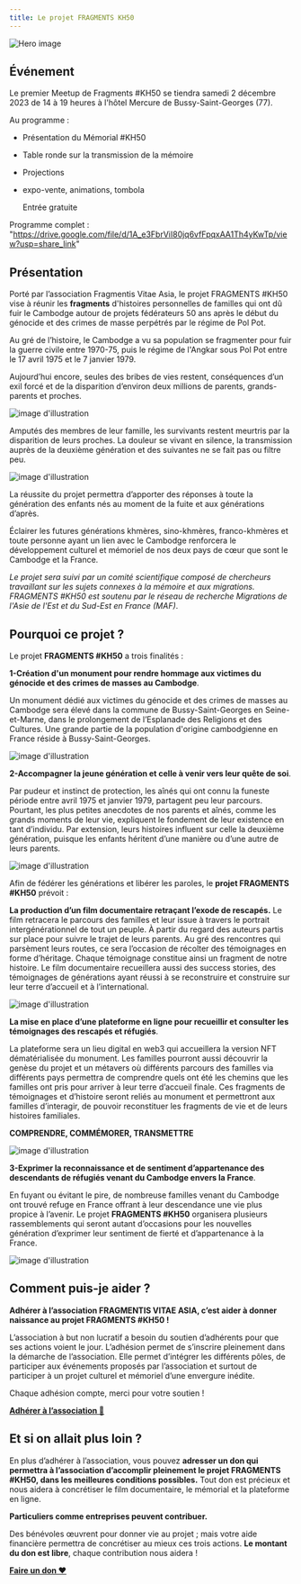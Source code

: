 ```yaml
---
title: Le projet FRAGMENTS KH50
---
```


![Hero image](/images/banniere.jpg)

## Événement

Le premier Meetup de Fragments #KH50 se tiendra samedi 2 décembre 2023 de 14 à 19 heures à l'hôtel Mercure de Bussy-Saint-Georges (77). 

Au programme : 
- Présentation du Mémorial #KH50
- Table ronde sur la transmission de la mémoire 
- Projections
- expo-vente, animations, tombola

  Entrée gratuite

Programme complet : 
"https://drive.google.com/file/d/1A_e3FbrViI80jq6vfFpqxAA1Th4yKwTp/view?usp=share_link"

  
## Présentation

Porté par l’association Fragmentis Vitae Asia, le projet FRAGMENTS #KH50 vise à réunir les **fragments**  d'histoires personnelles de familles qui ont dû fuir le Cambodge autour de projets fédérateurs 50 ans après le début du génocide et des crimes de masse perpétrés par le régime de Pol Pot. 


Au gré de l’histoire, le Cambodge a vu sa population se fragmenter pour fuir la guerre civile entre 1970-75, puis le régime de l'Angkar sous Pol Pot entre le 17 avril 1975 et le 7 janvier 1979. 

Aujourd’hui encore, seules des bribes de vies restent, conséquences d’un exil forcé et de la disparition d’environ deux millions de parents, grands-parents et proches.

![image d'illustration](/images/presentation/1.jpg)

Amputés des membres de leur famille, les survivants restent meurtris par la disparition de leurs proches. La douleur se vivant en silence, la transmission auprès de la deuxième génération et des suivantes ne se fait pas ou filtre peu. 

![image d'illustration](/images/presentation/2.jpg)

La réussite du projet permettra d’apporter des réponses à toute la génération des enfants nés au moment de la fuite et aux générations d’après. 

Éclairer les futures générations khmères, sino-khmères, franco-khmères et toute personne ayant un lien avec le Cambodge  renforcera le développement culturel et mémoriel de nos deux pays de cœur que sont le Cambodge et la France. 

_Le projet sera suivi par un comité scientifique composé de chercheurs travaillant sur les sujets connexes à la mémoire et aux migrations. FRAGMENTS #KH50 est soutenu par le réseau de recherche Migrations de l'Asie de l'Est et du Sud-Est en France (MAF)_.

## Pourquoi ce projet ?

Le projet **FRAGMENTS #KH50** a trois finalités :

**1-Création d'un monument pour rendre hommage aux victimes du génocide et des crimes de masses au Cambodge**.

Un monument dédié aux victimes du génocide et des crimes de masses au Cambodge sera élevé dans la commune de Bussy-Saint-Georges en Seine-et-Marne, dans le prolongement de l’Esplanade des Religions et des Cultures. Une grande partie de la population d'origine cambodgienne en France réside à Bussy-Saint-Georges. 

![image d'illustration](/images/presentation/3.jpg)

**2-Accompagner la jeune génération et celle à venir vers leur quête de soi**.

Par pudeur et instinct de protection, les aînés qui ont connu la funeste période entre avril 1975 et janvier 1979, partagent peu leur parcours. 
Pourtant, les plus petites anecdotes de nos parents et aînés, comme les grands moments de leur vie, expliquent le fondement de leur existence en tant d’individu. Par extension, leurs histoires influent sur celle la deuxième génération, puisque les enfants héritent d’une manière ou d’une autre de leurs parents. 

![image d'illustration](/images/presentation/4.jpg)
 
Afin de fédérer les générations et libérer les paroles, le **projet FRAGMENTS #KH50** prévoit :

**La production d’un film documentaire retraçant l’exode de rescapés.**
Le film retracera le parcours des familles et leur issue à travers le portrait intergénérationnel de tout un peuple. À partir du regard des auteurs partis sur place pour suivre le trajet de leurs parents. Au gré des rencontres qui parsèment leurs routes, ce sera l’occasion de récolter des témoignages en forme d’héritage. Chaque témoignage constitue ainsi un fragment de notre histoire. Le film documentaire recueillera aussi des success stories, des témoignages de générations  ayant réussi à se reconstruire et construire sur leur terre d’accueil et à l’international.

![image d'illustration](/images/presentation/5.jpg)

**La mise en place d’une plateforme en ligne pour recueillir et consulter les témoignages des rescapés et réfugiés**.

La plateforme sera un lieu digital en web3 qui accueillera la version NFT dématérialisée du monument. Les familles pourront aussi découvrir la genèse du projet et un métavers où différents parcours des familles via différents pays permettra de comprendre quels ont été les chemins que les familles ont pris pour arriver à leur terre d’accueil finale. Ces fragments de témoignages et d’histoire seront reliés au monument et permettront aux familles d’interagir, de pouvoir reconstituer les fragments de vie et de leurs histoires familiales.

**COMPRENDRE, COMMÉMORER, TRANSMETTRE**

![image d'illustration](/images/presentation/6.jpg)

**3-Exprimer la reconnaissance et de sentiment d’appartenance des descendants de réfugiés venant du Cambodge envers la France**.

En fuyant ou évitant le pire, de nombreuse familles venant du Cambodge ont trouvé refuge en France offrant à leur descendance une vie plus propice à l’avenir. 
Le projet **FRAGMENTS #KH50** organisera plusieurs rassemblements qui seront autant d’occasions pour les nouvelles génération d’exprimer leur sentiment de fierté et d’appartenance à la France. 

![image d'illustration](/images/presentation/7.jpg)

## Comment puis-je aider ?

**Adhérer à l’association FRAGMENTIS VITAE ASIA, c’est aider à donner naissance au projet FRAGMENTS #KH50 !**

L’association à but non lucratif a besoin du soutien d’adhérents pour que ses actions voient le jour. L’adhésion permet de s’inscrire pleinement dans la démarche de l’association. Elle permet d’intégrer les différents pôles, de participer aux événements proposés par l’association et surtout de participer à un projet culturel et mémoriel d’une envergure inédite.

Chaque adhésion compte, merci pour votre soutien !

[**Adhérer à l’association 🤝**](https://www.helloasso.com/associations/fragmentis-vitae/adhesions/adhesion)

## Et si on allait plus loin ?

En plus d’adhérer à l’association, vous pouvez **adresser un don qui permettra à l’association d’accomplir pleinement le projet FRAGMENTS #KH50, dans les meilleures conditions possibles.** Tout don est précieux et nous aidera à concrétiser le film documentaire, le mémorial et la plateforme en ligne.

**Particuliers comme entreprises peuvent contribuer.**

Des bénévoles œuvrent pour donner vie au projet ; mais votre aide financière permettra de concrétiser au mieux ces trois actions. **Le montant du don est libre**, chaque contribution nous aidera !


[**Faire un don ❤️**](https://www.helloasso.com/associations/fragmentis-vitae/formulaires/1)



